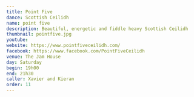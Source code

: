 ```yaml
---
title: Point Five
dance: Scottish Ceilidh
name: point five
description: Beautiful, energetic and fiddle heavy Scottish Ceilidh
thumbnail: pointfive.jpg
youtube: 
website: https://www.pointfiveceilidh.com/
facebook: https://www.facebook.com/PointFiveCeilidh
venue: The Jam House
day: Saturday
begin: 19h00
end: 21h30
caller: Xavier and Kieran
order: 11
---
```

